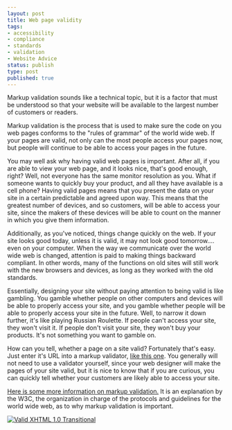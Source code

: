 ```yaml
---
layout: post
title: Web page validity
tags:
- accessibility
- compliance
- standards
- validation
- Website Advice
status: publish
type: post
published: true
---
```


Markup validation sounds like a technical topic, but it is a factor that must be understood so that your website will be
available to the largest number of customers or readers.

Markup validation is the process that is used to make sure the code on you web pages conforms to the "rules of grammar"
of the world wide web. If your pages are valid, not only can the most people access your pages now, but people will
continue to be able to access your pages in the future.

You may well ask why having valid web pages is important. After all, if you are able to view your web page, and it looks
nice, that's good enough, right? Well, not everyone has the same monitor resolution as you. What if someone wants to
quickly buy your product, and all they have available is a cell phone? Having valid pages means that you present the
data on your site in a certain predictable and agreed upon way. This means that the greatest number of devices, and so
customers, will be able to access your site, since the makers of these devices will be able to count on the manner in
which you give them information.

Additionally, as you've noticed, things change quickly on the web. If your site looks good today, unless it is valid, it
may not look good tomorrow.... even on your computer. When the way we communicate over the world wide web is changed,
attention is paid to making things backward compliant. In other words, many of the functions on old sites will still
work with the new browsers and devices, as long as they worked with the old standards.

Essentially, designing your site without paying attention to being valid is like gambling. You gamble whether people on
other computers and devices will be able to properly access your site, and you gamble whether people will be able to
properly access your site in the future. Well, to narrow it down further, it's like playing Russian Roulette. If people
can't access your site, they won't visit it. If people don't visit your site, they won't buy your products. It's not
something you want to gamble on.

How can you tell, whether a page on a site valid? Fortunately that's easy. Just enter it's URL into a markup validator,
[like this one](http://validator.w3.org/). You generally will not need to use a validator yourself, since your web
designer will make the pages of your site valid, but it is nice to know that if you are curious, you can quickly tell
whether your customers are likely able to access your site.

[Here is some more information on markup validation.](http://validator.w3.org/docs/why.html) It is an explanation by the
W3C, the organization in charge of the protocols and guidelines for the world wide web, as to why markup validation is
important.

[![Valid XHTML 1.0 Transitional](http://www.w3.org/Icons/valid-xhtml10)](http://validator.w3.org/check?uri=referer)
